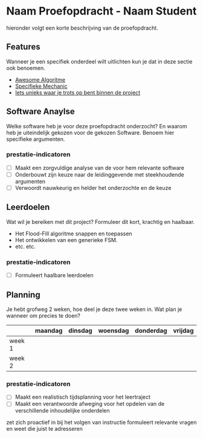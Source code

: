 # Naam Proefopdracht - Naam Student
hieronder volgt een korte beschrijving van de proefopdracht. 

## Features
Wanneer je een specifiek onderdeel wilt uitlichten kun je dat in deze sectie ook benoemen.

- [Awesome Algoritme](link)
- [Specifieke Mechanic](link)
- [Iets unieks waar je trots op bent binnen de project](link)



## Software Anaylse 
Welke software heb je voor deze proefopdracht onderzocht? En waarom heb je uiteindelijk gekozen voor de gekozen Software. Benoem hier specifieke argumenten.

### prestatie-indicatoren
- [ ] Maakt een zorgvuldige analyse van de voor hem relevante software
- [ ] Onderbouwt zijn keuze naar de leidinggevende met steekhoudende argumenten
- [ ] Verwoordt nauwkeurig en helder het onderzochte en de keuze

## Leerdoelen 
Wat wil je bereiken met dit project? Formuleer dit kort, krachtig en haalbaar.
- Het Flood-Fill algoritme snappen en toepassen
- Het ontwikkelen van een generieke FSM.
- etc. etc.

### prestatie-indicatoren
- [ ] Formuleert haalbare leerdoelen

## Planning 
Je hebt grofweg 2 weken, hoe deel je deze twee weken in. Wat plan je wanneer om precies te doen?

| | maandag | dinsdag | woensdag | donderdag | vrijdag |
| --- | --- | --- | --- | --- | --- |
|week 1 |
|week 2 |

### prestatie-indicatoren
- [ ] Maakt een realistisch tijdsplanning voor het leertraject
- [ ] Maakt een verantwoorde afweging voor het opdelen van de verschillende inhoudelijke onderdelen

zet zich proactief in bij het volgen van instructie
formuleert relevante vragen en weet die juist te adresseren
